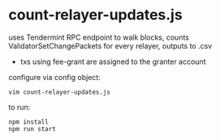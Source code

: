 # count-relayer-updates.js
uses Tendermint RPC endpoint to walk blocks, counts ValidatorSetChangePackets for every relayer, outputs to .csv
- txs using fee-grant are assigned to the granter account

configure via config object:
```
vim count-relayer-updates.js
```
to run:
```
npm install
npm run start
```